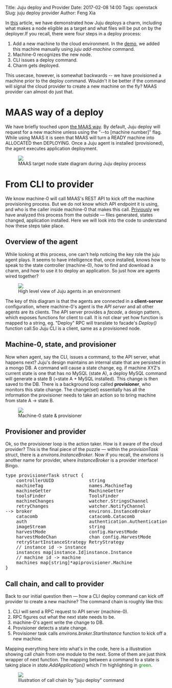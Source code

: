 Title: Juju deploy and Provider
Date: 2017-02-08 14:00
Tags: openstack
Slug: juju deploy provider
Author: Feng Xia

In [this][1] article, we have demonstrated how Juju deploys a charm,
including what makes a node eligible as a target and what files will
be put on by the deployer.If you recall, there were four steps in 
a deploy process:

[1]: {filename}/workspace/openstack/juju_deploy_charm.md

1. Add a new machine to the cloud environment. In the [demo][1],
   we added this machine manually using _juju add-machine_ command.
2. Machine-0 recognizes the new node.
3. CLI issues a deploy command.
4. Charm gets deployed.


This usecase, however, is somewhat backwards -- we have provisioned a
machine prior to the deploy command. Wouldn't it be better if the
command will signal the cloud provider to create a new machine on the
fly? MAAS provider can almost do just that.

# MAAS way of a deploy

We have briefly touched upon [the MAAS way][1].  By default, Juju
deploy will request for a new machine unless using the "--to [machine
number]" flag. While using MAAS it is seen that MAAS will turn a READY
machine into ALLOCATED then DEPLOYING. Once a Juju agent is installed
(provisioned), the agent executes application deployment.


<figure class="row">
    <img class="img-responsive center-block" 
    src="/images/juju%20deploy%20target%20node%20state%20diagram.png" />
    <figcaption>MAAS target node state diagram during Juju deploy process</figcaption>
</figure>


# From CLI to provider

We know machine-0 will call MAAS's REST API to kick off the machine
provisioning process. But we do not know which API endpoint it is
using, and who is the caller inside machine-0 that makes this call.
[Priviously][1] we have analyzed this process from the outside &mdash;
files generated, states changed, application installed. Here we will
look into the code to understand how these steps take place.


## Overview of the agent

While looking at this process, one can't help noticing the key role
the juju agent plays. It seems to have intelligence that, once
installed, knows how to speak to the state controller (machine-0), how
to find and download a charm, and how to use it to deploy an
application. So just how are agents wired together?

<figure class="row">
    <img class="img-responsive center-block" 
    src="/images/juju%20agent%20overview.png" />
    <figcaption>High level view of Juju agents in an environment</figcaption>
</figure>

The key of this diagram is that the agents are connected in a
    **client-server** configuration, where machine-0's agent is the
    _API server_ and all other agents are its clients. The API server
    provides a _facade_, a design pattern, which exposes functions for
    client to call. It is not clear yet how function is mapped to a
    string, eg. "Deploy" RPC will translate to facade's _Deploy()_
    function call.So Juju CLI is a client, same as a provisioned node.


## Machine-0, state, and provisioner

Now when agent, say the CLI, issues a command, to the API server, what
happens next? Juju's design maintains an internal state that are
persisted in a mongo DB. A command will cause a state change, eg. if
machine XYZ's current state is one that has no MySQL (state A), a
deploy MySQL command will generate a state B (=state A + MySQL
installed).  This change is then saved to the DB. There is a
background loop called **provisioner**, who monitors this state
change. The change(set) essentially has all the information the
provisioner needs to take an action so to bring machine from state A
&rarr; state B.

<figure class="row">
    <img class="img-responsive center-block" 
    src="/images/juju%20machine%200%20state.png" />
    <figcaption>Machine-0 state & provisioner</figcaption>
</figure>

## Provisioner and provider

Ok, so the provisioner loop is the action taker. How is it aware of
the cloud provider? This is the final piece of the puzzle &mdash;
within the _provisionTask_ struct, there is a
_environs.InstanceBroker_. Now if you recall, the _environs_ is
another name for provider, where _InstanceBroker_ is a provider
interface! Bingo.

<pre class="brush:bash;">
type provisionerTask struct {
	controllerUUID             string
	machineTag                 names.MachineTag
	machineGetter              MachineGetter
	toolsFinder                ToolsFinder
	machineChanges             watcher.StringsChannel
	retryChanges               watcher.NotifyChannel
-->	broker                     environs.InstanceBroker
	catacomb                   catacomb.Catacomb
	auth                       authentication.AuthenticationProvider
	imageStream                string
	harvestMode                config.HarvestMode
	harvestModeChan            chan config.HarvestMode
	retryStartInstanceStrategy RetryStrategy
	// instance id -> instance
	instances map[instance.Id]instance.Instance
	// machine id -> machine
	machines map[string]*apiprovisioner.Machine
}
</pre>

## Call chain, and call to provider

Back to our initial question then &mdash; how a CLI deploy command can
kick off provider to create a new machine? The command chain is
roughly like this:

1. CLI will send a RPC request to API server (machine-0).
2. RPC figures out what the next state needs to be.
3. machine-0's agent write the change to DB.
4. Provisioner detects a state change.
5. Provisioner task calls _environs.broker.StartInstance_ function to
   kick off a new machine.

Mapping everything here into what's in the code, here is a
illustration showing call chain from one module to the next. Some of
them are just think wrapper of next function. The mapping between a
command to a state is taking place in _state.AddApplication()_ which
I'm highlighting in <font color="green">green</font>.

<figure class="row">
    <img class="img-responsive center-block" 
    src="/images/juju%20deploy%20call%20chain.png" />
    <figcaption>Illustration of call chain by "juju deploy" command</figcaption>
</figure>


